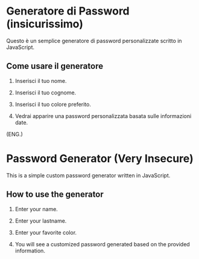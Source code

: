 Generatore di Password (insicurissimo)
===
Questo è un semplice generatore di password personalizzate scritto in JavaScript.
## Come usare il generatore
1. Inserisci il tuo nome.

2. Inserisci il tuo cognome.

3. Inserisci il tuo colore preferito.

4. Vedrai apparire una password personalizzata basata sulle informazioni date.


(ENG.)

Password Generator (Very Insecure)
===
This is a simple custom password generator written in JavaScript.
## How to use the generator
1. Enter your name.

2. Enter your lastname.

3. Enter your favorite color.

4. You will see a customized password generated based on the provided information.